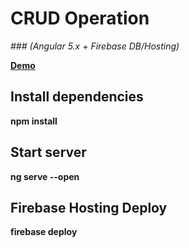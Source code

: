 # CRUD Operation 
<i>### (Angular 5.x + Firebase DB/Hosting)</i>

<b><a href="https://angular5-376fa.firebaseapp.com/">Demo</a></b>

## Install dependencies

<b>npm install</b>

## Start server 

<b>ng serve --open</b>

## Firebase Hosting Deploy

<b>firebase deploy</b>
